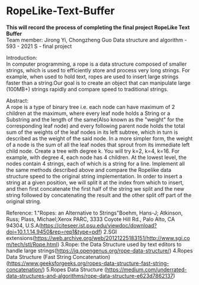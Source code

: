 # RopeLike-Text-Buffer
**This will record the process of completing the final project RopeLike Text Buffer**  
Team member: Jirong Yi, Chongzheng Guo
Data structure and algorithm - 593 - 2021 S - final project

Introduction:  
In computer programming, a rope is a data structure composed of smaller strings, which is used to efficiently store and process very long strings. For example, when used to hold text, ropes are used to insert large strings faster than a string.Our goal is to create an object that can manipulate large (100MB+) strings rapidly and compare speed to traditional strings.

Abstract:  
A rope is a type of binary tree i.e. each node can have maximum of 2 children at the maximum, where every leaf node holds a String or a Substring and the length of the same(Also known as the "weight" for the corresponding leaf node) and every following parent node holds the total sum of the weights of the leaf nodes in its left subtree, which in turn is described as the weight of the said node. In a more simpler form, the weight of a node is the sum of all the leaf nodes that sprout from its immediate left child node. Create a tree with degree k. You will try k=2, k=4, k=16. For example, with degree 4, each node has 4 children. At the lowest level, the nodes contain 4 strings, each of which is a string for a line. Implement all the same methods described above and compare the Ropelike data structure speed to the original string implementation. In order to insert a string at a given position, we will split it at the index from which to insert, and then first concatenate the first half of the string we split and the new string followed by concatenating the result and the other split off part of the original string. 

Reference:
1."Ropes: an Alternative to Strings"Boehm, Hans-J; Atkinson, Russ; Plass, Michael;Xerox PARC, 3333 Coyote Hill Rd., Palo Alto, CA 94304, U.S.A(https://citeseer.ist.psu.edu/viewdoc/download?doi=10.1.1.14.9450&rep=rep1&type=pdf)
2.SGI extensions(https://web.archive.org/web/20121225183151/http://www.sgi.com/tech/stl/Rope.html)
3.Rope: the Data Structure used by text editors to handle large strings(https://iq.opengenus.org/rope-data-structure/)
4.Ropes Data Structure (Fast String Concatenation)(https://www.geeksforgeeks.org/ropes-data-structure-fast-string-concatenation/)
5.Ropes Data Structure (https://medium.com/underrated-data-structures-and-algorithms/rope-data-structure-e623d7862137)
